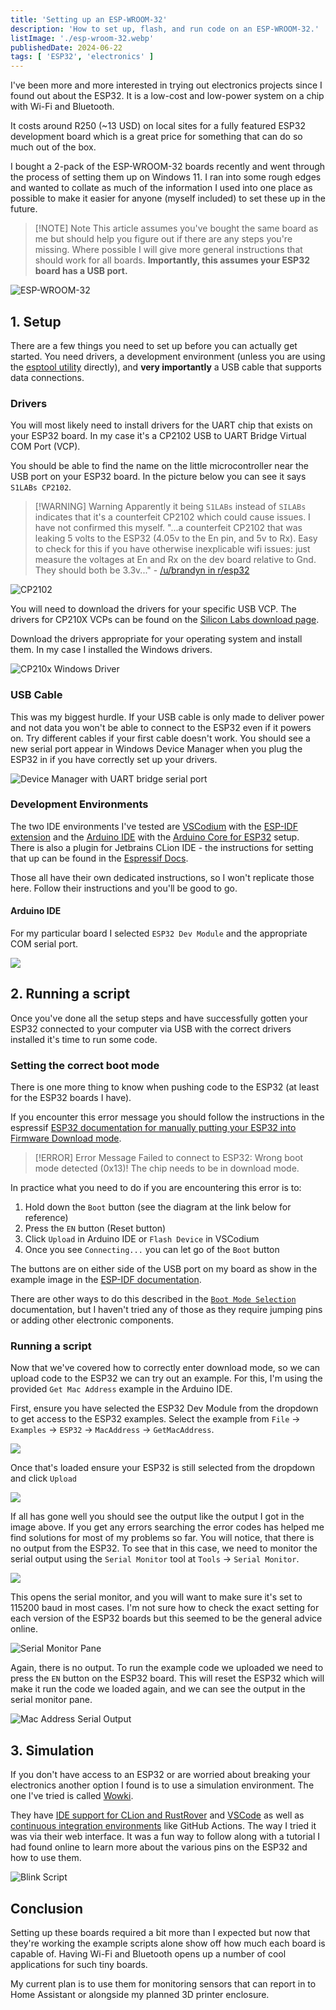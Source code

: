 ```yaml
---
title: 'Setting up an ESP-WROOM-32'
description: 'How to set up, flash, and run code on an ESP-WROOM-32.'
listImage: './esp-wroom-32.webp'
publishedDate: 2024-06-22
tags: [ 'ESP32', 'electronics' ]
---
```


I've been more and more interested in trying out electronics projects since I found out about the
ESP32. It is a low-cost and low-power system on a chip with Wi-Fi and Bluetooth.

It costs around R250 (~13 USD) on local sites for a fully featured ESP32 development board which is
a great price for something that can do so much out of the box.

I bought a 2-pack of the ESP-WROOM-32 boards recently and went through the process of setting them
up on Windows 11. I ran into some rough edges and wanted to collate as much of the information I
used into one place as possible to make it easier for anyone (myself included) to set these up in
the future.

> [!NOTE] Note
> This article assumes you've bought the same board as me but should help you figure out if there
> are any steps you're missing. Where possible I will give more general instructions that should work
> for all boards. **Importantly, this assumes your ESP32 board has a USB port.**

![ESP-WROOM-32](esp-wroom-32.webp "ESP-WROOM-32 Wi-Fi chip close-up")

## 1. Setup

There are a few things you need to set up before you can actually get started. You need drivers, a
development environment (unless you are using
the [esptool utility](https://github.com/espressif/esptool) directly), and **very importantly** a
USB cable that supports data connections.

### Drivers

You will most likely need to install drivers for the UART chip that exists on your ESP32 board. In
my case it's a CP2102 USB to UART Bridge Virtual COM Port (VCP).

You should be able to find the name on the little microcontroller near the USB port on your ESP32
board. In the picture below you can see it says `S1LABs CP2102`.

> [!WARNING] Warning
> Apparently it being `S1LABs` instead of `SILABs` indicates that it's a counterfeit CP2102 which
> could cause issues. I have not confirmed this myself.
> "...a counterfeit CP2102 that was leaking 5 volts to the ESP32 (4.05v to the En pin, and 5v to
> Rx). Easy to check for this if you have otherwise inexplicable wifi issues: just measure the
> voltages at En and Rx on the dev board relative to Gnd. They should both be
> 3.3v..." - [/u/brandyn in r/esp32](https://www.reddit.com/r/esp32/comments/17vmyi8/comment/k9bm24t/?utm_source=share&utm_medium=web3x&utm_name=web3xcss&utm_term=1&utm_content=share_button)

![CP2102](cp2102.webp "CP2102 UART Bridge Virtual COM Port")

You will need to download the drivers for your specific USB VCP. The drivers for CP210X VCPs can be
found on
the [Silicon Labs download page](https://www.silabs.com/developers/usb-to-uart-bridge-vcp-drivers?tab=downloads).

Download the drivers appropriate for your operating system and install them. In my case I installed
the Windows drivers.

![CP210x Windows Driver](cp210x-driver.png "Screenshot of the extracted CP210x drivers for Windows")

### USB Cable

This was my biggest hurdle. If your USB cable is only made to deliver power and not data you won't
be able to connect to the ESP32 even if it powers on. Try different cables if your first cable
doesn't work.
You should see a new serial port appear in Windows Device Manager when you plug the ESP32 in if you
have correctly set up your drivers.

![Device Manager with UART bridge serial port](device-manager-serial-port.png "Device Manager with UART bridge serial port")

### Development Environments

The two IDE environments I've tested are [VSCodium](https://vscodium.com/) with
the [ESP-IDF extension](https://marketplace.visualstudio.com/items?itemName=espressif.esp-idf-extension)
and the [Arduino IDE](https://www.arduino.cc/en/software) with
the [Arduino Core for ESP32](https://github.com/espressif/arduino-esp32) setup. There is also a
plugin for Jetbrains CLion IDE - the instructions for setting that up can be found in
the [Espressif Docs](https://docs.espressif.com/projects/esp-idf/en/stable/esp32/third-party-tools/clion.html).

Those all have their own dedicated instructions, so I won't replicate those here. Follow their
instructions and you'll be good to go.

#### Arduino IDE

For my particular board I selected `ESP32 Dev Module` and the appropriate COM serial port.

![](arduino-ide-select-board.png)

## 2. Running a script

Once you've done all the setup steps and have successfully gotten your ESP32 connected to your
computer via USB with the correct drivers installed it's time to run some code.

### Setting the correct boot mode

There is one more thing to know when pushing code to the ESP32 (at least for the ESP32 boards I
have).

If you encounter this error message you should follow the instructions in the
espressif [ESP32 documentation for manually putting your ESP32 into Firmware Download mode](https://docs.espressif.com/projects/esptool/en/latest/esp32/advanced-topics/boot-mode-selection.html#manual-bootloader).

> [!ERROR] Error Message
> Failed to connect to ESP32: Wrong boot mode detected (0x13)! The chip needs to be in download
> mode.

In practice what you need to do if you are encountering this error is to:

1. Hold down the `Boot` button (see the diagram at the link below for reference)
2. Press the `EN` button (Reset button)
3. Click `Upload` in Arduino IDE or `Flash Device` in VSCodium
4. Once you see `Connecting...` you can let go of the `Boot` button

The buttons are on either side of the USB port on my board as show in the example image in
the [ESP-IDF documentation](https://docs.espressif.com/projects/esp-idf/en/release-v3.0/get-started/get-started-devkitc.html#functional-description).

There are other ways to do this described in
the [`Boot Mode Selection`](https://docs.espressif.com/projects/esptool/en/latest/esp32s3/advanced-topics/boot-mode-selection.html)
documentation, but I haven't tried any of those as they require jumping pins or adding other
electronic components.

### Running a script

Now that we've covered how to correctly enter download mode, so we can upload code to the ESP32 we
can try out an example. For this, I'm using the provided `Get Mac Address` example in the Arduino
IDE.

First, ensure you have selected the ESP32 Dev Module from the dropdown to get access to the ESP32
examples. Select the example
from `File` -> `Examples` -> `ESP32` -> `MacAddress` -> `GetMacAddress`.

![](get-mac-address-example.png)

Once that's loaded ensure your ESP32 is still selected from the dropdown and click `Upload`

![](click-upload.png)

If all has gone well you should see the output like the output I got in the image above. If you get
any errors searching the error codes has helped me find solutions for most of my problems so far.
You will notice, that there is no output from the ESP32. To see that in this case, we need to
monitor the serial output using the `Serial Monitor` tool at `Tools` -> `Serial Monitor`.

![](serial-monitor-tool.png)

This opens the serial monitor, and you will want to make sure it's set to 115200 baud in most cases.
I'm not sure how to check the exact setting for each version of the ESP32 boards but this seemed to
be the general advice online.

![Serial Monitor Pane](serial-monitor-pane.png)

Again, there is no output. To run the example code we uploaded we need to press the `EN` button on
the ESP32 board. This will reset the ESP32 which will make it run the code we loaded again, and we
can see the output in the serial monitor pane.

![Mac Address Serial Output](macaddress-serial-output.png)

## 3. Simulation

If you don't have access to an ESP32 or are worried about breaking your electronics another option I
found is to use a simulation environment. The one I've tried is called [Wowki](https://wokwi.com/).

They
have [IDE support for CLion and RustRover](https://plugins.jetbrains.com/plugin/23826-wokwi-simulator)
and [VSCode](https://docs.wokwi.com/vscode/getting-started) as well
as [continuous integration environments](https://docs.wokwi.com/wokwi-ci/getting-started) like
GitHub Actions. The way I tried it was via their web interface. It was a fun way to follow along
with a tutorial I had found online to learn more about the various pins on the ESP32 and how to use
them.

![Blink Script](wokwi-simulation.png "Wowki Simulation showing a blink script")

## Conclusion

Setting up these boards required a bit more than I expected but now that they're working the example
scripts alone show off how much each board is capable of. Having Wi-Fi and Bluetooth opens up a
number of cool applications for such tiny boards.

My current plan is to use them for monitoring sensors that can report in to Home Assistant or
alongside my planned 3D printer enclosure.
